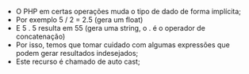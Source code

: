 * O PHP em certas operações muda o tipo de dado de forma implícita; 
* Por exemplo 5 / 2 = 2.5 (gera um float) 
* E 5 . 5 resulta em 55 (gera uma string, o . é o operador de concatenação) 
* Por isso, temos que tomar cuidado com algumas expressões que podem gerar resultados indesejados; 
* Este recurso é chamado de auto cast;